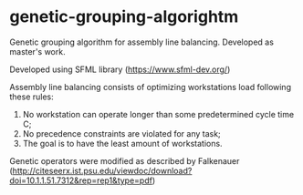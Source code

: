 # genetic-grouping-algorightm
Genetic grouping algorithm for assembly line balancing. Developed as master's work.

Developed using SFML library (https://www.sfml-dev.org/)

Assembly line balancing consists of optimizing workstations load following these rules:
1) No workstation can operate longer than some predetermined cycle time C;
2) No precedence constraints are violated for any task;
3) The goal is to have the least amount of workstations.

Genetic operators were modified as described by Falkenauer (http://citeseerx.ist.psu.edu/viewdoc/download?doi=10.1.1.51.7312&rep=rep1&type=pdf)
